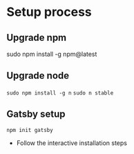 # Setup process

## Upgrade npm
sudo npm install -g npm@latest

## Upgrade node
```sudo npm install -g n```
```sudo n stable```

## Gatsby setup
```npm init gatsby```
- Follow the interactive installation steps
